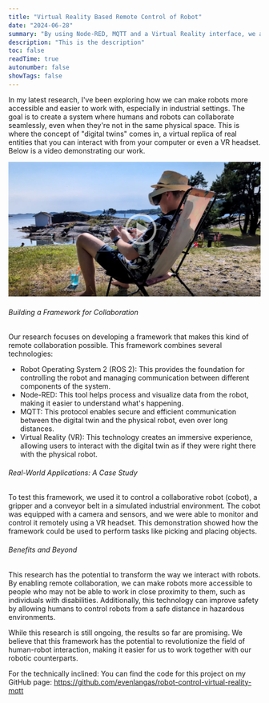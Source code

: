 ```yaml
---
title: "Virtual Reality Based Remote Control of Robot"
date: "2024-06-28"
summary: "By using Node-RED, MQTT and a Virtual Reality interface, we are able to do remote monitoring and control of a manufacturing cell."
description: "This is the description"
toc: false
readTime: true
autonumber: false
showTags: false
---
```



In my latest research, I've been exploring how we can make robots more accessible and easier to work with, especially in industrial settings.  The goal is to create a system where humans and robots can collaborate seamlessly, even when they're not in the same physical space.  This is where the concept of "digital twins" comes in, a virtual replica of real entities that you can interact with from your computer or even a VR headset. Below is a video demonstrating our work.

[![alt text](./thumbnail.png)](https://drive.google.com/file/d/1jADapi8zFApX7VzENIgXtsC8ner9lzKH/view?usp=drive_link)

###### Building a Framework for Collaboration

Our research focuses on developing a framework that makes this kind of remote collaboration possible. This framework combines several technologies:

* Robot Operating System 2 (ROS 2): This provides the foundation for controlling the robot and managing communication between different components of the system.
* Node-RED: This tool helps process and visualize data from the robot, making it easier to understand what's happening.
* MQTT: This protocol enables secure and efficient communication between the digital twin and the physical robot, even over long distances.
* Virtual Reality (VR): This technology creates an immersive experience, allowing users to interact with the digital twin as if they were right there with the physical robot.

###### Real-World Applications: A Case Study

To test this framework, we used it to control a collaborative robot (cobot), a gripper and a conveyor belt in a simulated industrial environment.  The cobot was equipped with a camera and sensors, and we were able to monitor and control it remotely using a VR headset.  This demonstration showed how the framework could be used to perform tasks like picking and placing objects.

###### Benefits and Beyond

This research has the potential to transform the way we interact with robots. By enabling remote collaboration, we can make robots more accessible to people who may not be able to work in close proximity to them, such as individuals with disabilities. Additionally, this technology can improve safety by allowing humans to control robots from a safe distance in hazardous environments.

While this research is still ongoing, the results so far are promising. We believe that this framework has the potential to revolutionize the field of human-robot interaction, making it easier for us to work together with our robotic counterparts.

For the technically inclined: You can find the code for this project on my GitHub page: https://github.com/evenlangas/robot-control-virtual-reality-mqtt